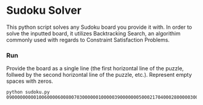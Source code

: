 # Sudoku Solver

This python script solves any Sudoku board you provide it with. In order to solve the inputted board, it utilizes Backtracking Search, an algorithim commonly used with regards to Constraint Satisfaction Problems.

### Run
Provide the board as a single line (the first horizontal line of the puzzle, follwed by the second horizontal line of the puzzle, etc.). Represent empty spaces with zeros.

    python sudoku.py 090000000001006000060080070300000010000039000000050002170400028000003000086000057

